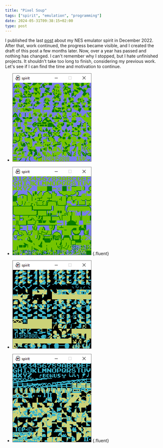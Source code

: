 ```yaml
---
title: "Pixel Soup"
tags: ["spirit", "emulation", "programming"]
date: 2024-05-31T09:38:15+02:00
type: post
---
```

I published the last [post](/posts/christmas-spirit/) about my NES emulator spirit in December 2022. After that, work continued, the progress became visible, and I created the draft of this post a few months later. Now, over a year has passed and nothing has changed. I can't remember why I stopped, but I hate unfinished projects. It shouldn't take too long to finish, considering my previous work. Let's see if I can find the time and motivation to continue.

- ![](img/pattern-mario-0.png "Mario pattern table 0")
- ![](img/pattern-mario-1.png "Mario pattern table 1")
{.fluent}

- ![](img/pattern-dk-0.png "Donkey Kong pattern table 0")
- ![](img/pattern-dk-1.png "Donkey Kong pattern table 1")
{.fluent}
